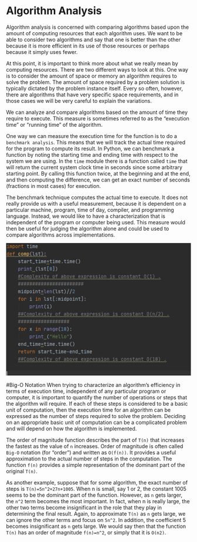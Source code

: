 # Algorithm Analysis

Algorithm analysis is concerned with comparing algorithms based upon the amount of computing resources that each algorithm uses. We want to be able to consider two algorithms and say that one is better than the other because it is more efficient in its use of those resources or perhaps because it simply uses fewer.

At this point, it is important to think more about what we really mean by computing resources. There are two different ways to look at this. One way is to consider the amount of space or memory an algorithm requires to solve the problem. The amount of space required by a problem solution is typically dictated by the problem instance itself. Every so often, however, there are algorithms that have very specific space requirements, and in those cases we will be very careful to explain the variations.

We can analyze and compare algorithms based on the amount of time they require to execute. This measure is sometimes referred to as the “execution time” or “running time” of the algorithm. 

One way we can measure the execution time for the function is to do a ```benchmark analysis```. This means that we will track the actual time required for the program to compute its result. In Python, we can benchmark a function by noting the starting time and ending time with respect to the system we are using. In the ```time``` module there is a function called ```time``` that will return the current system clock time in seconds since some arbitrary starting point. By calling this function twice, at the beginning and at the end, and then computing the difference, we can get an exact number of seconds (fractions in most cases) for execution.

The benchmark technique computes the actual time to execute. It does not really provide us with a useful measurement, because it is dependent on a particular machine, program, time of day, compiler, and programming language. Instead, we would like to have a characterization that is independent of the program or computer being used. This measure would then be useful for judging the algorithm alone and could be used to compare algorithms across implementations.

![](images/Algo_analysis.PNG)

#Big-O Notation
When trying to characterize an algorithm’s efficiency in terms of execution time, independent of any particular program or computer, it is important to quantify the number of operations or steps that the algorithm will require. If each of these steps is considered to be a basic unit of computation, then the execution time for an algorithm can be expressed as the number of steps required to solve the problem. Deciding on an appropriate basic unit of computation can be a complicated problem and will depend on how the algorithm is implemented.

The order of magnitude function describes the part of ```T(n)``` that increases the fastest as the value of ```n``` increases. Order of magnitude is often called ```Big-O``` notation (for “order”) and written as ```O(f(n))```. It provides a useful approximation to the actual number of steps in the computation. The function ```f(n)``` provides a simple representation of the dominant part of the original ```T(n)```.

As another example, suppose that for some algorithm, the exact number of steps is ```T(n)=5n^2+27n+1005```. When n is small, say 1 or 2, the constant 1005 seems to be the dominant part of the function. However, as ```n``` gets larger, the ```n^2``` term becomes the most important. In fact, when n is really large, the other two terms become insignificant in the role that they play in determining the final result. Again, to approximate ```T(n)``` as ```n``` gets large, we can ignore the other terms and focus on ```5n^2```. In addition, the coefficient 5 becomes insignificant as ```n``` gets large. We would say then that the function ```T(n)``` has an order of magnitude ```f(n)=n^2```, or simply that it is ```O(n2)```.